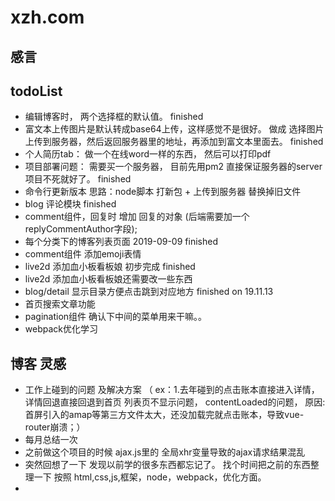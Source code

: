 # xzh.com

## 感言
## todoList
* 编辑博客时， 两个选择框的默认值。 finished
* 富文本上传图片是默认转成base64上传，这样感觉不是很好。  做成 选择图片上传到服务器，然后返回服务器里的地址，再添加到富文本里面去。 finished
* 个人简历tab： 做一个在线word一样的东西，  然后可以打印pdf
* 项目部署问题： 需要买一个服务器，  目前先用pm2 直接保证服务器的server项目不死就好了。 finished
* 命令行更新版本  思路：node脚本 打新包 + 上传到服务器 替换掉旧文件
* blog 评论模块 finished
* comment组件，回复时 增加 回复的对象 (后端需要加一个replyCommentAuthor字段);
* 每个分类下的博客列表页面 2019-09-09 finished
* comment组件 添加emoji表情
* live2d 添加血小板看板娘 初步完成 finished
* live2d 添加血小板看板娘还需要改一些东西
* blog/detail 显示目录方便点击跳到对应地方 finished on 19.11.13
* 首页搜索文章功能
* pagination组件 确认下中间的菜单用来干嘛。。
* webpack优化学习

## 博客 灵感
* 工作上碰到的问题 及解决方案 （ ex：1.去年碰到的点击账本直接进入详情，详情回退直接回退到首页 列表页不显示问题， contentLoaded的问题， 原因: 首屏引入的amap等第三方文件太大，还没加载完就点击账本，导致vue-router崩溃；）
* 每月总结一次
* 之前做这个项目的时候 ajax.js里的 全局xhr变量导致的ajax请求结果混乱
* 突然回想了一下  发现以前学的很多东西都忘记了。 找个时间把之前的东西整理一下 按照 html,css,js,框架，node，webpack，优化方面。
*
